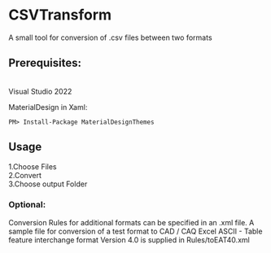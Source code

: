 # CSVTransform
A small tool for conversion of .csv files between two formats

## Prerequisites:
<br/>
Visual Studio 2022

MaterialDesign in Xaml:
```
PM> Install-Package MaterialDesignThemes
```
## Usage

1.Choose Files</br>
2.Convert</br>
3.Choose output Folder</br>
### Optional:
Conversion Rules for additional formats can be specified in an .xml file.
A sample file for conversion of a test format to CAD / CAQ Excel ASCII - Table feature interchange format Version 4.0 is supplied in Rules/toEAT40.xml
